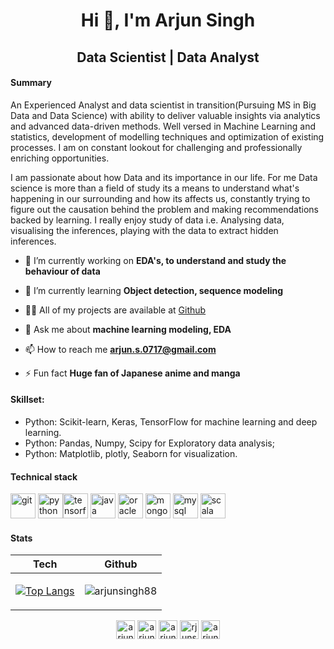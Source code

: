 <h1 align="center">Hi 👋, I'm Arjun Singh</h1>
<h2 align="center">Data Scientist | Data Analyst </h2>

#### Summary
An Experienced Analyst and data scientist in transition(Pursuing MS in Big Data and Data Science) with ability to deliver valuable insights via analytics and advanced data-driven methods. Well versed in Machine Learning and statistics, development of modelling techniques and optimization of existing processes. I am on constant lookout for challenging and professionally enriching opportunities.

I am passionate about how Data and its importance in our life. For me Data science is more than a field of study its a means to understand what's happening in our surrounding and how its affects us, constantly trying to figure out the causation behind the problem and making recommendations backed by learning. I really enjoy study of data i.e. Analysing data, visualising the inferences, playing with the data to extract hidden inferences.

- 🔭 I’m currently working on **EDA's, to understand and study the behaviour of data**

- 🌱 I’m currently learning **Object detection, sequence modeling**

- 👨‍💻 All of my projects are available at [Github](https://github.com/arjunsingh88?tab=repositories)

- 💬 Ask me about **machine learning modeling, EDA**

- 📫 How to reach me **arjun.s.0717@gmail.com**

- ⚡ Fun fact **Huge fan of Japanese anime and manga**

#### Skillset:
* Python: Scikit-learn, Keras, TensorFlow for machine learning and deep learning.
* Python: Pandas, Numpy, Scipy for Exploratory data analysis; 
* Python: Matplotlib, plotly, Seaborn for visualization.

#### Technical stack
<p align="left"><img src="https://www.vectorlogo.zone/logos/git-scm/git-scm-icon.svg" alt="git" width="40" height="40"/> <img src="https://devicons.github.io/devicon/devicon.git/icons/python/python-original.svg" alt="python" width="40" height="40"/><img src="https://www.vectorlogo.zone/logos/tensorflow/tensorflow-icon.svg" alt="tensorflow" width="40" height="40"/> <img src="https://devicons.github.io/devicon/devicon.git/icons/java/java-original-wordmark.svg" alt="java" width="40" height="40"/> <img src="https://devicons.github.io/devicon/devicon.git/icons/oracle/oracle-original.svg" alt="oracle" width="40" height="40"/> <img src="https://devicons.github.io/devicon/devicon.git/icons/mongodb/mongodb-original-wordmark.svg" alt="mongodb" width="40" height="40"/> <img src="https://devicons.github.io/devicon/devicon.git/icons/mysql/mysql-original-wordmark.svg" alt="mysql" width="40" height="40"/> <img src="https://devicons.github.io/devicon/devicon.git/icons/scala/scala-original-wordmark.svg" alt="scala" width="40" height="40"/> </p>


#### Stats
|Tech|Github|
|:---:|:---:|
|[![Top Langs](https://github-readme-stats.vercel.app/api/top-langs/?username=arjunsingh88&hide=javascript,html,css&langs_count=8&layout=compact)](https://github.com/arjunsingh88/github-readme-stats)| <p><img align="center" src="https://github-readme-stats.vercel.app/api?username=arjunsingh88" alt="arjunsingh88" /></p>|

<!--- src="https://github-readme-stats.vercel.app/api?username=arjunsingh88#&bg_color=30,e96443,904e95&title_color=fff&text_color=fff --->


<p align="center">
<a href="https://github.com/arjunsingh88" target="blank"><img align="center" src="https://cdn.jsdelivr.net/npm/simple-icons@3.0.1/icons/github.svg" alt="arjunsingh88" height="30" width="30" /></a>
<a href="https://linkedin.com/in/arjunsinghk" target="blank"><img align="center" src="https://cdn.jsdelivr.net/npm/simple-icons@3.0.1/icons/linkedin.svg" alt="arjunsinghk" height="30" width="30" /></a>
<a href="https://kaggle.com/arjunsingh88" target="blank"><img align="center" src="https://cdn.jsdelivr.net/npm/simple-icons@3.0.1/icons/kaggle.svg" alt="arjunsingh88" height="30" width="30" /></a>
<a href="https://fb.com/rjunsingh88" target="blank"><img align="center" src="https://cdn.jsdelivr.net/npm/simple-icons@3.0.1/icons/facebook.svg" alt="rjunsingh88" height="30" width="30" /></a>
<a href="https://instagram.com/arjunsingh_7979" target="blank"><img align="center" src="https://cdn.jsdelivr.net/npm/simple-icons@3.0.1/icons/instagram.svg" alt="arjunsingh_7979" height="30" width="30" /></a>
</p>
